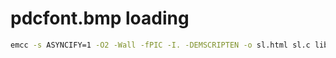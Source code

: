 # pdcfont.bmp loading

```bash
emcc -s ASYNCIFY=1 -O2 -Wall -fPIC -I. -DEMSCRIPTEN -o sl.html sl.c libpdcurses.a `sdl-config --libs` --preload-file ./pdcfont.bmp --use-preload-plugins
```
